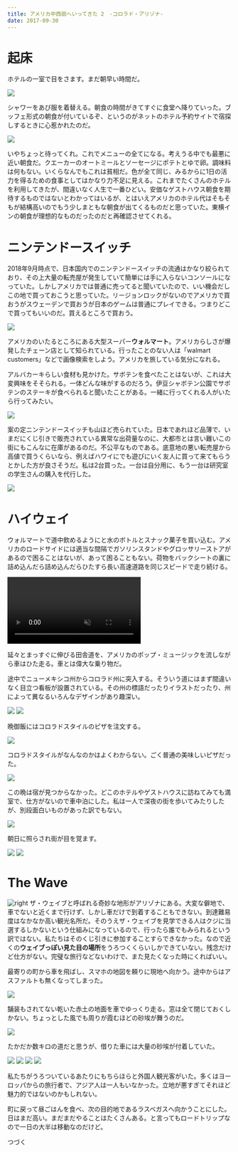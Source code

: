```yaml
---
title: アメリカ中西部へいってきた 2　-コロラド・アリゾナ-
date: 2017-09-30
---
```


# 起床
ホテルの一室で目をさます。まだ朝早い時間だ。

![](https://farm5.staticflickr.com/4457/37591945372_296bf0f8c3_h.jpg)

シャワーをあび服を着替える。朝食の時間がきてすぐに食堂へ降りていった。ブッフェ形式の朝食が付いているぞ、というのがネットのホテル予約サイトで宿探しするときに心惹かれたのだ。

![](https://farm5.staticflickr.com/4465/37591946002_d79b4a6b20_h.jpg)

いやちょっと待ってくれ。これでメニューの全てになる。考えうる中でも最悪に近い朝食だ。クエーカーのオートミールとソーセージにポテトとゆで卵。調味料は何もない。いくらなんでもこれは貧相だ。色が全て同じ、みるからに1日の活力を得るための食事としてはかなり力不足に見える。これまでたくさんのホテルを利用してきたが、間違いなく人生で一番ひどい。安価なゲストハウス朝食を期待するものではないとわかってはいるが、とはいえアメリカのホテル代はそもそもが結構高いのでもう少しまともな朝食が出てくるものだと思っていた。東横インの朝食が理想的なものだったのだと再確認させてくれる。

# ニンテンドースイッチ
2018年9月時点で、日本国内でのニンテンドースイッチの流通はかなり絞られており、その上大量の転売屋が発生していて簡単には手に入らないコンソールになっていた。しかしアメリカでは普通に売ってると聞いていたので、いい機会だしこの地で買っておこうと思っていた。リージョンロックがないのでアメリカで買おうがスウェーデンで買おうが日本のゲームは普通にプレイできる。つまりどこで買ってもいいのだ。買えるところで買おう。

![](https://farm5.staticflickr.com/4509/37591944602_9e92f6cbf7_h.jpg)

アメリカのいたるところにある大型スーパー**ウォルマート**。アメリカらしさが爆発したチェーン店として知られている。行ったことのない人は「walmart customers」などで画像検索をしよう。アメリカを旅している気分になれる。

アルバカーキらしい食材も見かけた。サボテンを食べたことはないが、これは大変興味をそそられる。一体どんな味がするのだろう。伊豆シャボテン公園でサボテンのステーキが食べられると聞いたことがある。一緒に行ってくれる人がいたら行ってみたい。

![](https://farm5.staticflickr.com/4479/37591944072_1b210bb7ff_h.jpg)

案の定ニンテンドースイッチも山ほど売られていた。日本であれほど品薄で、いまだにくじ引きで販売されている異常な出荷量なのに、大都市とは言い難いこの街にもこんなに在庫があるのだ。不公平なものである。底意地の悪い転売屋から高値で買うくらいなら、例えばハワイにでも遊びにいく友人に買って来てもらうとかした方が良さそうだ。私は2台買った。一台は自分用に、もう一台は研究室の学生さんの購入を代行した。

![](https://farm5.staticflickr.com/4471/37591943652_3727e069fb_h.jpg)

# ハイウェイ
ウォルマートで道中飲めるようにと水のボトルとスナック菓子を買い込む。アメリカのロードサイドには適当な間隔でガソリンスタンドやグロッサリーストアがあるので困ることはないが、あって困ることもない。荷物をバックシートの裏に詰め込んだら詰め込んだらひたすら長い高速道路を同じスピードで走り続ける。

<video autoplay loop muted>
  <source src="https://photos.smugmug.com/photos/i-8kfBGhZ/0/559514ee/1280/i-8kfBGhZ-1280.mp4" type="video/mp4">
</video>

延々とまっすぐに伸びる田舎道を、アメリカのポップ・ミュージックを流しながら車はひた走る。車とは偉大な乗り物だ。

途中でニューメキシコ州からコロラド州に突入する。そういう道にはまず間違いなく目立つ看板が設置されている。その州の標語だったりイラストだったり、州によって異なるいろんなデザインがあり趣深い。

![](https://farm5.staticflickr.com/4484/37365557260_10613d5da6_h.jpg)
![](https://farm5.staticflickr.com/4446/37365556380_32a6e5045f_h.jpg)

晩御飯にはコロラドスタイルのピザを注文する。

![](https://farm5.staticflickr.com/4511/37591928982_b2de32e75a_h.jpg)

コロラドスタイルがなんなのかはよくわからない。ごく普通の美味しいピザだった。

![](https://farm5.staticflickr.com/4497/37591928282_f98cea87e8_h.jpg)

この晩は宿が見つからなかった。どこのホテルやゲストハウスに訪ねてみても満室で、仕方がないので車中泊にした。私は一人で深夜の街を歩いてみたりしたが、別段面白いものがあった訳でもない。

![](https://farm5.staticflickr.com/4497/23771312608_fd7c5dc3d1_h.jpg)

朝日に照らされ街が目を覚ます。

![](https://farm5.staticflickr.com/4484/36913821244_f15b68612f_h.jpg)
![](https://farm5.staticflickr.com/4485/36913820944_fa150ac7a2_h.jpg)

# The Wave
![right](https://upload.wikimedia.org/wikipedia/commons/thumb/b/b2/TheWave_1600pixels.jpg/1200px-TheWave_1600pixels.jpg)
ザ・ウェイブと呼ばれる奇妙な地形がアリゾナにある。大変な僻地で、車でないと近くまで行けず、しかし車だけで到着することもできない。到達難易度はなかなか高い観光名所だ。そのうえザ・ウェイブを見学できる人はクジに当選するしかないという仕組みになっているので、行ったら誰でもみられるという訳ではない。私たちはそのくじ引きに参加することすらできなかった。なので近くの**ウェイブっぽい見た目の場所**をうろつくくらいしかできていない。残念だけど仕方がない。完璧な旅行などないわけで、また見たくなった時にくればいい。

最寄りの町から車を飛ばし、スマホの地図を頼りに現地へ向かう。途中からはアスファルトも無くなってしまった。

![](https://farm5.staticflickr.com/4511/37624462541_3dd37b5261_h.jpg)

舗装もされてない乾いた赤土の地面を車でゆっくり走る。窓は全て閉じておくしかない。ちょっとした風でも周りが霞むほどの砂埃が舞うのだ。

![](https://farm5.staticflickr.com/4481/37624467971_3f519e5c1e_h.jpg)

たかだか数キロの道だと思うが、借りた車には大量の砂埃が付着していた。

![](https://farm5.staticflickr.com/4458/37365499560_d9c4fea36a_h.jpg)
![](https://farm5.staticflickr.com/4502/37365502520_47e5a1e494_h.jpg)
![](https://farm5.staticflickr.com/4495/37365500690_30d94ad8a4_h.jpg)
![](https://farm5.staticflickr.com/4448/37365498000_c2638bb116_h.jpg)

私たちがうろついているあたりにもちらほらと外国人観光客がいた。多くはヨーロッパからの旅行者で、アジア人は一人もいなかった。立地が悪すぎてそれほど魅力的ではないのかもしれない。

町に戻って昼ごはんを食べ、次の目的地であるラスベガスへ向かうことにした。日はまだ高い。まだまだやることはたくさんある。と言ってもロードトリップなので一日の大半は移動なのだけど。

つづく
